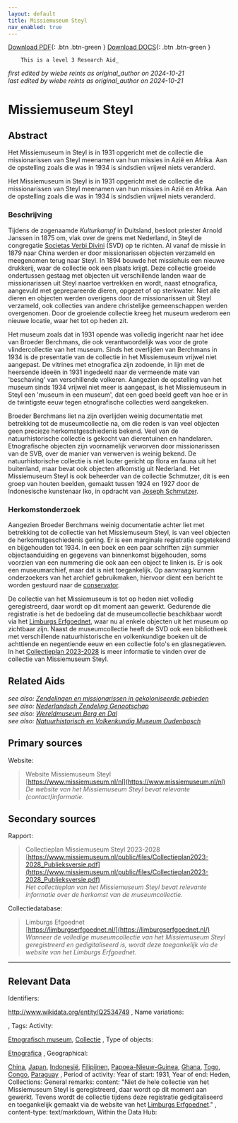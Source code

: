 ```yaml
---
layout: default
title: Missiemuseum Steyl
nav_enabled: true
--- 
```


[Download PDF](https://raw.githubusercontent.com/colonial-heritage/research-guides-dev/refs/heads/main/EXPORTS/PDF/niveau3/Dutch/MissiemuseumSteyl.pdf){: .btn .btn-green }   [Download DOCS](https://raw.githubusercontent.com/colonial-heritage/research-guides-dev/refs/heads/main/EXPORTS/DOCX/niveau3/Dutch/MissiemuseumSteyl.docx){: .btn .btn-green }


        This is a level 3 Research Aid_  
_first edited by wiebe reints as original_author on 2024-10-21_  
_last edited by wiebe reints as original_author on 2024-10-21_


# Missiemuseum Steyl


## Abstract

Het Missiemuseum in Steyl is in 1931 opgericht met de collectie die missionarissen van Steyl meenamen van hun missies in Azië en Afrika. Aan de opstelling zoals die was in 1934 is sindsdien vrijwel niets veranderd.

Het Missiemuseum in Steyl is in 1931 opgericht met de collectie die missionarissen van Steyl meenamen van hun missies in Azië en Afrika. Aan de opstelling zoals die was in 1934 is sindsdien vrijwel niets veranderd.

### Beschrijving

Tijdens de zogenaamde *Kulturkampf* in Duitsland, besloot priester Arnold Janssen in 1875 om, vlak over de grens met Nederland, in Steyl de congregatie [Societas Verbi Divini](http://www.wikidata.org/entity/Q696656) (SVD) op te richten. Al vanaf de missie in 1879 naar China werden er door missionarissen objecten verzameld en meegenomen terug naar Steyl. In 1894 bouwde het missiehuis een nieuwe drukkerij, waar de collectie ook een plaats krijgt. Deze collectie groeide ondertussen gestaag met objecten uit verschillende landen waar de missionarissen uit Steyl naartoe vertrekken en wordt, naast etnografica, aangevuld met geprepareerde dieren, opgezet of op sterkwater. Niet alle dieren en objecten werden overigens door de missionarissen uit Steyl verzameld, ook collecties van andere christelijke gemeenschappen werden overgenomen. Door de groeiende collectie kreeg het museum wederom een nieuwe locatie, waar het tot op heden zit.

Het museum zoals dat in 1931 opende was volledig ingericht naar het idee van Broeder Berchmans, die ook verantwoordelijk was voor de grote vlindercollectie van het museum. Sinds het overlijden van Berchmans in 1934 is de presentatie van de collectie in het Missiemuseum vrijwel niet aangepast. De vitrines met etnografica zijn zodoende, in lijn met de heersende ideeën in 1931 ingedeeld naar de vermeende mate van 'beschaving' van verschillende volkeren. Aangezien de opstelling van het museum sinds 1934 vrijwel niet meer is aangepast, is het Missiemuseum in Steyl een 'museum in een museum', dat een goed beeld geeft van hoe er in de twintigste eeuw tegen etnografische collecties werd aangekeken.

Broeder Berchmans liet na zijn overlijden weinig documentatie met betrekking tot de museumcollectie na, om die reden is van veel objecten geen precieze herkomstgeschiedenis bekend. Veel van de natuurhistorische collectie is gekocht van dierentuinen en handelaren. Etnografische objecten zijn voornamelijk verworven door missionarissen van de SVB, over de manier van verwerven is weinig bekend. De natuurhistorische collectie is niet louter gericht op flora en fauna uit het buitenland, maar bevat ook objecten afkomstig uit Nederland. Het Missiemuseum Steyl is ook beheerder van de collectie Schmutzer, dit is een groep van houten beelden, gemaakt tussen 1924 en 1927 door de Indonesische kunstenaar Iko, in opdracht van [Joseph Schmutzer](http://www.wikidata.org/entity/Q1876872).

### Herkomstonderzoek

Aangezien Broeder Berchmans weinig documentatie achter liet met betrekking tot de collectie van het Missiemuseum Steyl, is van veel objecten de herkomstgeschiedenis gering. Er is een marginale registratie opgetekend en bijgehouden tot 1934. In een boek en een paar schriften zijn summier objectaanduiding en gegevens van binnenkomst bijgehouden, soms voorzien van een nummering die ook aan een object te linken is. Er is ook een museumarchief, maar dat is niet toegankelijk. Op aanvraag kunnen onderzoekers van het archief gebruikmaken, hiervoor dient een bericht te worden gestuurd naar de [conservator](mailto:conservator@missiemuseumsteyl.nl). 

De collectie van het Missiemuseum is tot op heden niet volledig geregistreerd, daar wordt op dit moment aan gewerkt. Gedurende die registratie is het de bedoeling dat de museumcollectie beschikbaar wordt via het [Limburgs Erfgoednet](https://limburgserfgoednet.nl/), waar nu al enkele objecten uit het museum op zichtbaar zijn. Naast de museumcollectie heeft de SVD ook een bibliotheek met verschillende natuurhistorische en volkenkundige boeken uit de achttiende en negentiende eeuw en een collectie foto's en glasnegatieven. In het [Collectieplan 2023-2028](https://www.missiemuseum.nl/public/files/Collectieplan2023-2028_Publieksversie.pdf) is meer informatie te vinden over de collectie van Missiemuseum Steyl.


## Related Aids

_see also: [Zendelingen en missionarissen in gekoloniseerde gebieden](niveau2/Dutch/ChristianMission_20240326.yml)_  
_see also: [Nederlandsch Zendeling Genootschap](niveau3/Dutch/NZG_20240314.yml)_  
_see also: [Wereldmuseum Berg en Dal](niveau3/Dutch/WMBergEnDal_20241001.yml)_  
_see also: [Natuurhistorisch en Volkenkundig Museum Oudenbosch](published/niveau3/Dutch/MOudenbosch_20250603.yml)_  

## Primary sources

Website:
  > Website Missiemuseum Steyl  
> [https://www.missiemuseum.nl/nl](https://www.missiemuseum.nl/nl)  
> _De website van het Missiemuseum Steyl bevat relevante (contact)informatie._  

## Secondary sources

Rapport:
  > Collectieplan Missiemuseum Steyl 2023-2028  
> [https://www.missiemuseum.nl/public/files/Collectieplan2023-2028_Publieksversie.pdf](https://www.missiemuseum.nl/public/files/Collectieplan2023-2028_Publieksversie.pdf)  
> _Het collectieplan van het Missiemuseum Steyl bevat relevante informatie over de herkomst van de museumcollectie._  

Collectiedatabase:
  > Limburgs Efgoednet  
> [https://limburgserfgoednet.nl/](https://limburgserfgoednet.nl/)  
> _Wanneer de volledige museumcollectie van het Missiemuseum Steyl geregistreerd en gedigitaliseerd is, wordt deze toegankelijk via de website van het Limburgs Erfgoednet._  



---
## Relevant Data 
Identifiers:
  
http://www.wikidata.org/entity/Q2534749
,
  Name variations:
  

,
  Tags:
  Activity:
  
[Etnografisch museum](http://vocab.getty.edu/aat/300451067), [Collectie](http://vocab.getty.edu/aat/300025976)
,
  Type of objects:
  
[Etnografica](http://vocab.getty.edu/aat/300234108)
,
  Geographical:
  
[China](https://sws.geonames.org/1814991), [Japan](https://sws.geonames.org/1861060), [Indonesië](https://sws.geonames.org/1643084), [Filipijnen](https://sws.geonames.org/1694008), [Papoea-Nieuw-Guinea](https://sws.geonames.org/2088628), [Ghana](https://sws.geonames.org/2300660), [Togo](https://sws.geonames.org/2363686), [Congo](https://sws.geonames.org/2260494), [Paraguay](https://sws.geonames.org/3437598)
,
  Period of activity:
  Year of start:
  1931,
  Year of end:
  Heden,
  Collections:
  General remarks:
  content:
  "Niet de hele collectie van het Missiemuseum Steyl is geregistreerd, daar wordt op dit moment aan gewerkt. Tevens wordt de collectie tijdens deze registratie gedigitaliseerd en toegankelijk gemaakt via de website van het [Limburgs Erfgoednet](https://limburgserfgoednet.nl/)."
,
  content-type:
  text/markdown,
  Within the Data Hub:
  


        